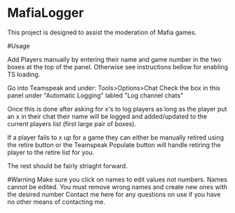 # MafiaLogger
This project is designed to assist the moderation of Mafia games. 

#Usage

Add Players manually by entering their name and game number in the two boxes at the top of the panel.
Otherwise see instructions bellow for enabling TS loading.

Go into Teamspeak and under:
Tools>Options>Chat
Check the box in this panel under "Automatic Logging" labled "Log channel chats"

Once this is done after asking for x's to log players as long as the player put an x in their chat their 
name will be logged and added/updated to the current players list (first large pair of boxes).

If a player fails to x up for a game they can either be manually retired using the retire button or the
Teamspeak Populate button will handle retiring the player to the retire list for you. 

The rest should be fairly striaght forward.

#Warning
Make sure you click on names to edit values not numbers.
Names cannot be edited. You must remove wrong names and create new ones with the desired number
Contact me here for any questions on use if you have no other means of contacting me.
